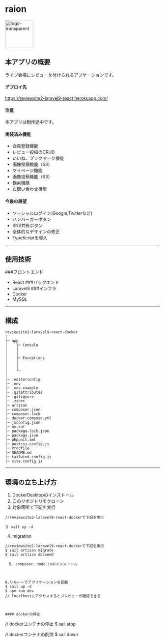 # raion

<img width="91" alt="logo-transparent" src="https://user-images.githubusercontent.com/105682555/189569009-f34bd847-62f2-4924-a3e7-42ce76a6c156.png">

## 本アプリの概要
ライブ会場にレビューを付けられるアプケーションです。

#### デプロイ先
https://reviewsite2-laravel9-react.herokuapp.com/

#### 注意
本アプリは制作途中です。

#### 実装済み機能
- 会員登録機能
- レビュー投稿のCRUD
- いいね、ブックマーク機能
- 画像投稿機能（S3）
- マイページ機能
- 画像投稿機能（S3）
- 検索機能
- お問い合わせ機能


#### 今後の展望
- ソーシャルログイン(Google,Twitterなど)
- ハンバーガーボタン
- SNS共有ボタン
- 全体的なデザインの修正
- TypeScriptを導入

---

## 使用技術
###フロントエンド
- React
###バックエンド
- Laravel9
###インフラ
- Docker
- MySQL

---

## 構成

```	
reviewsite2-laravel9-react-docker
|
├─ app
│    ├─ Console
│    │
│    │
│    ├─ Exceptions
│    │
│    │
│    └─ 
│
│─ .editorconfig
│─ .env
│─ .env.example
│─ .gitattributes
│─ .gitignore
│─ .zshrc
│─ artisan
│─ composer.json
│─ composer.lock
│─ docker-compose.yml
│─ jsconfig.json
│─ my.cnf
│─ package-lock.json
│─ package.json
│─ phpunit.xml
│─ postcss.config.js
│─ Procfile
│─ README.md
│─ tailwind.config.js
│─ vite.config.js

```

---

## 環境の立ち上げ方
1. DockerDesktopのインストール
2. このリポジトリをクローン
3. 対象箇所で下記を実行
```
//reviewsite2-laravel9-react-dockerで下記を実行

＄ sail up -d
```

4. migration
```
//reviewsite2-laravel9-react-dockerで下記を実行
$ sail artisan migrate
$ sail artisan db:seed

　5. composer、node.jsのインストール



6.リモートでアプリケーションを起動
$ sail up -d
$ npm run dev
// localhostにアクセスするとプレビューが確認できる



#### dockerの停止
```
// dockerコンテナの停止
$ sail stop

// dockerコンテナの削除
$ sail down
```
